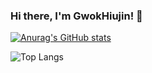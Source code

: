 ### Hi there, I'm GwokHiujin! 👋

[![Anurag's GitHub stats](https://github-readme-stats.vercel.app/api?username=GwokHiujin&show_icons=true&theme=tokyonight)](https://github.com/anuraghazra/github-readme-stats)

![Top Langs](https://github-readme-stats.vercel.app/api/top-langs/?username=GwokHiujin&layout=compact&theme=tokyonight)
